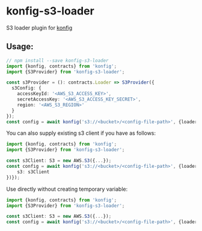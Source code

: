 # konfig-s3-loader
S3 loader plugin for [konfig](https://github.com/freakynit/konfig)

## Usage:
```typescript
// npm install --save konfig-s3-loader
import {konfig, contracts} from 'konfig';
import {S3Provider} from 'konfig-s3-loader';

const s3Provider = (): contracts.Loader => S3Provider({
  s3Config: {
    accessKeyId: '<AWS_S3_ACCESS_KEY>',
    secretAccessKey: '<AWS_S3_ACCESS_KEY_SECRET>',
    region: '<AWS_S3_REGION>'
  }
});
const config = await konfig('s3://<bucket>/<config-file-path>', {loader: s3Provider});
```

You can also supply existing s3 client if you have as follows:
```typescript
import {konfig, contracts} from 'konfig';
import {S3Provider} from 'konfig-s3-loader';

const s3Client: S3 = new AWS.S3({...});
const config = await konfig('s3://<bucket>/<config-file-path>', {loader: S3Provider({
    s3: s3Client
})});
```

Use directly without creating temporary variable:
```typescript
import {konfig, contracts} from 'konfig';
import {S3Provider} from 'konfig-s3-loader';

const s3Client: S3 = new AWS.S3({...});
const config = await konfig('s3://<bucket>/<config-file-path>', {loader: S3Provider({s3: s3Client})});
```
